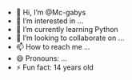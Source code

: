 - 👋 Hi, I’m @Mc-gabys
- 👀 I’m interested in ...
- 🌱 I’m currently learning Python
- 💞️ I’m looking to collaborate on ...
- 📫 How to reach me ...
- 😄 Pronouns: ...
- ⚡ Fun fact: 14 years old

<!---
Mc-gabys/Mc-gabys is a ✨ special ✨ repository because its `README.md` (this file) appears on your GitHub profile.
You can click the Preview link to take a look at your changes.
--->
